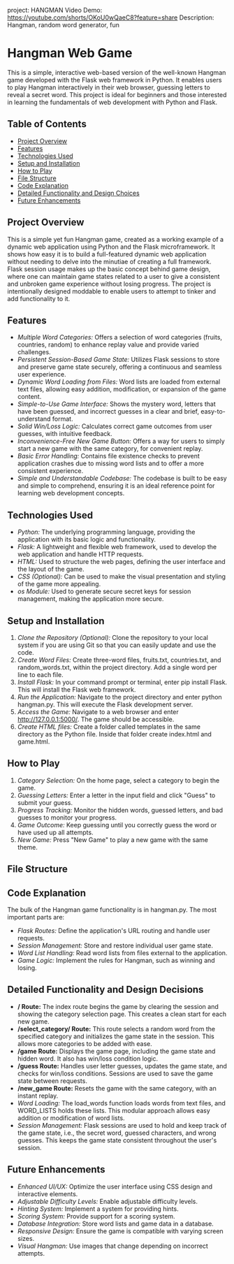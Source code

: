 project: HANGMAN
Video Demo: https://youtube.com/shorts/OKoU0wQaeC8?feature=share 
Description: Hangman, random word generator, fun 

# Hangman Web Game

This is a simple, interactive web-based version of the well-known Hangman game developed with the Flask web framework in Python. It enables users to play Hangman interactively in their web browser, guessing letters to reveal a secret word. This project is ideal for beginners and those interested in learning the fundamentals of web development with Python and Flask.

## Table of Contents

* [Project Overview](#project-overview)
* [Features](#features)
* [Technologies Used](#technologies-used)
* [Setup and Installation](#setup-and-installation)
* [How to Play](#how-to-play)
* [File Structure](#file-structure)
* [Code Explanation](#code-explanation)
* [Detailed Functionality and Design Choices](#detailed-functionality-and-design-choices)
* [Future Enhancements](#future-enhancements)


## Project Overview

This is a simple yet fun Hangman game, created as a working example of a dynamic web application using Python and the Flask microframework. It shows how easy it is to build a full-featured dynamic web application without needing to delve into the minutiae of creating a full framework. Flask session usage makes up the basic concept behind game design, where one can maintain game states related to a user to give a consistent and unbroken game experience without losing progress. The project is intentionally designed moddable to enable users to attempt to tinker and add functionality to it.

## Features

* *Multiple Word Categories:* Offers a selection of word categories (fruits, countries, random) to enhance replay value and provide varied challenges.
* *Persistent Session-Based Game State:* Utilizes Flask sessions to store and preserve game state securely, offering a continuous and seamless user experience.
* *Dynamic Word Loading from Files:* Word lists are loaded from external text files, allowing easy addition, modification, or expansion of the game content.
* *Simple-to-Use Game Interface:* Shows the mystery word, letters that have been guessed, and incorrect guesses in a clear and brief, easy-to-understand format.
* *Solid Win/Loss Logic:* Calculates correct game outcomes from user guesses, with intuitive feedback.
* *Inconvenience-Free New Game Button:* Offers a way for users to simply start a new game with the same category, for convenient replay.
* *Basic Error Handling:* Contains file existence checks to prevent application crashes due to missing word lists and to offer a more consistent experience.
* *Simple and Understandable Codebase:* The codebase is built to be easy and simple to comprehend, ensuring it is an ideal reference point for learning web development concepts.

## Technologies Used

* *Python:* The underlying programming language, providing the application with its basic logic and functionality.
* *Flask:* A lightweight and flexible web framework, used to develop the web application and handle HTTP requests.
* *HTML:* Used to structure the web pages, defining the user interface and the layout of the game.
* *CSS (Optional):* Can be used to make the visual presentation and styling of the game more appealing.
* *os Module:* Used to generate secure secret keys for session management, making the application more secure.

## Setup and Installation

1.  *Clone the Repository (Optional):* Clone the repository to your local system if you are using Git so that you can easily update and use the code.
2.  *Create Word Files:* Create three-word files, fruits.txt, countries.txt, and random_words.txt, within the project directory. Add a single word per line to each file.
3.  *Install Flask:* In your command prompt or terminal, enter pip install Flask. This will install the Flask web framework.
4.  *Run the Application:* Navigate to the project directory and enter python hangman.py. This will execute the Flask development server.
5.  *Access the Game:* Navigate to a web browser and enter http://127.0.0.1:5000/. The game should be accessible.
6.  *Create HTML files:* Create a folder called templates in the same directory as the Python file. Inside that folder create index.html and game.html.

## How to Play

1.  *Category Selection:* On the home page, select a category to begin the game.
2.  *Guessing Letters:* Enter a letter in the input field and click "Guess" to submit your guess.
3.  *Progress Tracking:* Monitor the hidden words, guessed letters, and bad guesses to monitor your progress.
4.  *Game Outcome:* Keep guessing until you correctly guess the word or have used up all attempts.
5.  *New Game:* Press "New Game" to play a new game with the same theme.

## File Structure

## Code Explanation

The bulk of the Hangman game functionality is in hangman.py. The most important parts are:

* *Flask Routes:* Define the application's URL routing and handle user requests.
* *Session Management:* Store and restore individual user game state.
* *Word List Handling:* Read word lists from files external to the application.
* *Game Logic:* Implement the rules for Hangman, such as winning and losing.

## Detailed Functionality and Design Decisions

* **/ Route:** The index route begins the game by clearing the session and showing the category selection page. This creates a clean start for each new game.
* **/select_category/<category> Route:** This route selects a random word from the specified category and initializes the game state in the session. This allows more categories to be added with ease.
* **/game Route:** Displays the game page, including the game state and hidden word. It also has win/loss condition logic.
* **/guess Route:** Handles user letter guesses, updates the game state, and checks for win/loss conditions. Sessions are used to save the game state between requests.
* **/new_game Route:** Resets the game with the same category, with an instant replay.
* *Word Loading:* The load_words function loads words from text files, and WORD_LISTS holds these lists. This modular approach allows easy addition or modification of word lists.
* *Session Management:* Flask sessions are used to hold and keep track of the game state, i.e., the secret word, guessed characters, and wrong guesses. This keeps the game state consistent throughout the user's session.

## Future Enhancements

* *Enhanced UI/UX:* Optimize the user interface using CSS design and interactive elements.
* *Adjustable Difficulty Levels:* Enable adjustable difficulty levels.
* *Hinting System:* Implement a system for providing hints.
* *Scoring System:* Provide support for a scoring system.
* *Database Integration:* Store word lists and game data in a database.
* *Responsive Design:* Ensure the game is compatible with varying screen sizes.
* *Visual Hangman:* Use images that change depending on incorrect attempts.
